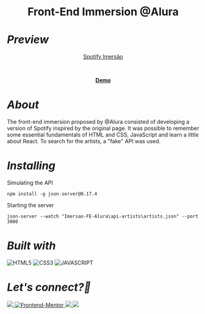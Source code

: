 <div align="center">
  
<h1>Front-End Immersion @Alura</h1>
</div>

<div>

*<h1>Preview</h1>*

<div align='center'>

[Spotify Imersão](https://github.com/AnaLuisaFav/Imersao-FE-Alura/assets/125583157/0f549b51-2ee0-47ab-b837-3b66cd4db885)

</div>

<br>

<p align="center">
  <a href="https://analuisafav.github.io/Imersao-FE-Alura/" target="_blank"><strong>Demo</strong></a>
  <br>

</div>

*<h1>About</h1>*
The front-end immersion proposed by @Alura consisted of developing a version of Spotify inspired by the original page. It was possible to remember some essential fundamentals of HTML and CSS, JavaScript and learn a little about React. To search for the artists, a "fake" API was used.

*<h1>Installing</h1>*
Simulating the API

`npm install -g json-server@0.17.4`

Starting the server

`json-server --watch "Imersao-FE-Alura\api-artists\artists.json" --port 3000`

*<h1>Built with</h1>*

![HTML5](https://img.shields.io/badge/html5-%23E34F26.svg?style=for-the-badge&logo=html5&logoColor=white) ![CSS3](https://img.shields.io/badge/css3-%231572B6.svg?style=for-the-badge&logo=css3&logoColor=white) ![JAVASCRIPT](https://img.shields.io/badge/JavaScript-F7DF1E?style=for-the-badge&logo=javascript&logoColor=black) 

*<h1>Let's connect?👋</h1>*

<div>

  <a href="https://www.linkedin.com/in/analuisafav">
    <img src="https://img.shields.io/badge/LinkedIn-0077B5?style=for-the-badge&logo=linkedin&logoColor=white"/>
  </a>  <a href="https://www.frontendmentor.io/profile/AnaLuisaFav" target="_blank">
    <img src="https://img.shields.io/badge/FEM%20Profile-f8f9f8?style=for-the-badge&logo=Frontend-Mentor&logoColor=black" alt="Frontend-Mentor">
  </a> <a href="https://www.instagram.com/analufav">
    <img src="https://img.shields.io/badge/Instagram-E4405F?style=for-the-badge&logo=instagram&logoColor=white"/>
  </a> <a href="mailto:analuisafav@gmail.com">
    <img src="https://img.shields.io/badge/gmail-D14836?style=for-the-badge&logo=gmail&logoColor=white"/>
  </a>

</div>
